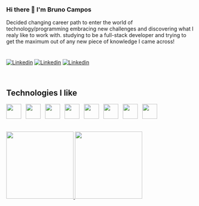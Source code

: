 ### Hi there 👋 I'm Bruno Campos

Decided changing career path to enter the world of technology/programming embracing new challenges and discovering what I realy like to work with. studying to be a full-stack developer and trying to get the maximum out of any new piece of knowledge I came across!

#

<p>
<a href="https://www.linkedin.com/in/bruno-campos98/"><img alt="Linkedin" src="https://img.shields.io/badge/-Linkedin-0072b1?style=flat-square&logo=Linkedin&logoColor=white"></a>
<a href="https://leetcode.com/BpCampos/"><img alt="Linkedin" src="https://img.shields.io/badge/-BpCampos-000000?style=flat-square&logo=Leetcode&logoColor=yellow"></a>
<a href = "mailto: campos.bruno98@gmail.com"><img alt="Linkedin" src="https://img.shields.io/badge/-campos.bruno98@gmail.com-FFFFFF?style=flat-square&logo=Gmail&logoColor=red"></a>
</p>

<br>

<h2 style="font-weight:bold">Technologies I like</h2>
<p>
 <img width="40" style="margin-right: 8px" src="https://cdn.jsdelivr.net/gh/devicons/devicon/icons/javascript/javascript-original.svg" />
 <img width="40" style="margin-right: 8px" src="https://cdn.jsdelivr.net/gh/devicons/devicon/icons/react/react-original.svg" />
 <img width="40" style="margin-right: 8px" src="https://cdn.jsdelivr.net/gh/devicons/devicon/icons/sequelize/sequelize-original.svg" />
 <img width="40" style="margin-right: 8px" src="https://cdn.jsdelivr.net/gh/devicons/devicon/icons/nodejs/nodejs-original.svg" />
 <img width="40" style="margin-right: 8px" src="https://cdn.jsdelivr.net/gh/devicons/devicon/icons/html5/html5-original.svg" />
 <img width="40" style="margin-right: 8px" src="https://cdn.jsdelivr.net/gh/devicons/devicon/icons/css3/css3-original.svg" />
 <img width="40" style="margin-right: 8px" src="https://cdn.jsdelivr.net/gh/devicons/devicon/icons/mysql/mysql-original.svg" />
 <img width="40" style="margin-right: 8px" src="https://cdn.jsdelivr.net/gh/devicons/devicon/icons/express/express-original.svg" />
</p>

<div style=""><br>
  <a href="https://github.com/BpCampos">
  <img height="180em" src="https://github-readme-stats.vercel.app/api?username=BpCampos&show_icons=true&theme=dark&include_all_commits=true&count_private=true"/>
  <img height="180em" src="https://github-readme-stats.vercel.app/api/top-langs/?username=BpCampos&layout=compact&langs_count=7&theme=dark&hide=jupyter%20notebook"/>
</div>
